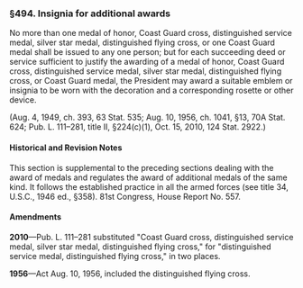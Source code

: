 ### §494. Insignia for additional awards ###

No more than one medal of honor, Coast Guard cross, distinguished service medal, silver star medal, distinguished flying cross, or one Coast Guard medal shall be issued to any one person; but for each succeeding deed or service sufficient to justify the awarding of a medal of honor, Coast Guard cross, distinguished service medal, silver star medal, distinguished flying cross, or Coast Guard medal, the President may award a suitable emblem or insignia to be worn with the decoration and a corresponding rosette or other device.

(Aug. 4, 1949, ch. 393, 63 Stat. 535; Aug. 10, 1956, ch. 1041, §13, 70A Stat. 624; Pub. L. 111–281, title II, §224(c)(1), Oct. 15, 2010, 124 Stat. 2922.)

#### Historical and Revision Notes ####

This section is supplemental to the preceding sections dealing with the award of medals and regulates the award of additional medals of the same kind. It follows the established practice in all the armed forces (see title 34, U.S.C., 1946 ed., §358). 81st Congress, House Report No. 557.

#### Amendments ####

**2010**—Pub. L. 111–281 substituted "Coast Guard cross, distinguished service medal, silver star medal, distinguished flying cross," for "distinguished service medal, distinguished flying cross," in two places.

**1956**—Act Aug. 10, 1956, included the distinguished flying cross.